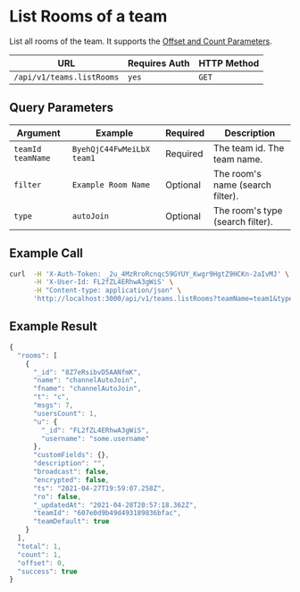 # List Rooms of a team

List all rooms of the team. It supports the [Offset and Count Parameters](../other-important-endpoints/offset-and-count-and-sort-info.md).

| URL                       | Requires Auth | HTTP Method |
| ------------------------- | ------------- | ----------- |
| `/api/v1/teams.listRooms` | `yes`         | `GET`       |

## Query Parameters

| Argument            | Example                     | Required | Description                      |
| ------------------- | --------------------------- | -------- | -------------------------------- |
| `teamId` `teamName` | `ByehQjC44FwMeiLbX` `team1` | Required | The team id. The team name.      |
| `filter`            | `Example Room Name`         | Optional | The room's name (search filter). |
| `type`              | `autoJoin`                  | Optional | The room's type (search filter). |

## Example Call

```bash
curl  -H 'X-Auth-Token: _2u_4MzRroRcnqc59GYUY_Kwgr9HgtZ9HCKn-2aIvMJ' \
      -H 'X-User-Id: FL2fZL4ERhwA3gWiS' \
      -H "Content-type: application/json" \
      'http://localhost:3000/api/v1/teams.listRooms?teamName=team1&type=autoJoin'
```

## Example Result

```javascript
{
  "rooms": [
    {
      "_id": "8Z7eRsibvD5AANfmK",
      "name": "channelAutoJoin",
      "fname": "channelAutoJoin",
      "t": "c",
      "msgs": 7,
      "usersCount": 1,
      "u": {
        "_id": "FL2fZL4ERhwA3gWiS",
        "username": "some.username"
      },
      "customFields": {},
      "description": "",
      "broadcast": false,
      "encrypted": false,
      "ts": "2021-04-27T19:59:07.258Z",
      "ro": false,
      "_updatedAt": "2021-04-28T20:57:18.362Z",
      "teamId": "607e0d9b49d493189836bfac",
      "teamDefault": true
    }
  ],
  "total": 1,
  "count": 1,
  "offset": 0,
  "success": true
}
```
